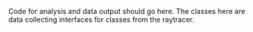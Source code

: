 Code for analysis and data output should go here. The classes here are data collecting interfaces
for classes from the raytracer.
